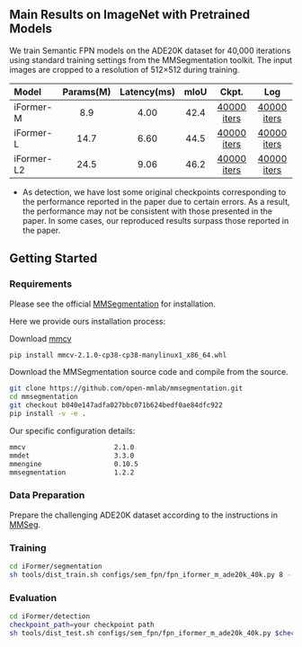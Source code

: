 ## Main Results on ImageNet with Pretrained Models
 We train Semantic FPN models on the ADE20K dataset for 40,000 iterations using standard training settings from the MMSegmentation toolkit. The input images are cropped to a resolution of 512×512 during training.

| Model      | Params(M) | Latency(ms) | mIoU |                                                   Ckpt.                                                   |                                                   Log                                                    |
|:-----------|:---------:|:-----------:|:----:|:---------------------------------------------------------------------------------------------------------:|:--------------------------------------------------------------------------------------------------------:|
| iFormer-M  |    8.9    |    4.00     | 42.4 | [40000 iters](https://github.com/ChuanyangZheng/iFormer/releases/download/v0.9/iFormer_m_iter_40000.pth)  | [40000 iters](https://github.com/ChuanyangZheng/iFormer/releases/download/v0.9/iFormer_m_iter_40000.log) |
| iFormer-L  |   14.7    |    6.60     | 44.5 |                                              [40000 iters](https://github.com/ChuanyangZheng/iFormer/releases/download/v0.9/iFormer_l_iter_40000.pth)  | [40000 iters](https://github.com/ChuanyangZheng/iFormer/releases/download/v0.9/iFormer_l_iter_40000.log) |
| iFormer-L2 |   24.5    |    9.06     | 46.2 | [40000 iters](https://github.com/ChuanyangZheng/iFormer/releases/download/v0.9/iFormer_l2_iter_40000.pth) |                                             [40000 iters](https://github.com/ChuanyangZheng/iFormer/releases/download/v0.9/iFormer_l2_iter_40000.log)   |
* As detection, we have lost some original checkpoints corresponding to the performance reported in the paper due to certain errors. As a result, the performance may not be consistent with those presented in the paper. In some cases, our reproduced results surpass those reported in the paper.
## Getting Started
### Requirements
Please see the official [MMSegmentation](https://github.com/open-mmlab/mmsegmentation) for installation.

Here we provide ours installation process:

Download [mmcv](https://mmcv.readthedocs.io/en/latest/get_started/installation.html)
```bash
pip install mmcv-2.1.0-cp38-cp38-manylinux1_x86_64.whl
```
Download the MMSegmentation source code and compile from the source.
```bash
git clone https://github.com/open-mmlab/mmsegmentation.git
cd mmsegmentation
git checkout b040e147adfa027bbc071b624bedf0ae84dfc922
pip install -v -e .
```
Our specific configuration details:
```bash
mmcv                      2.1.0
mmdet                     3.3.0
mmengine                  0.10.5
mmsegmentation            1.2.2 
```
### Data Preparation
Prepare the challenging ADE20K dataset according to the instructions in [MMSeg](https://github.com/open-mmlab/mmsegmentation/blob/master/docs/en/dataset_prepare.md#prepare-datasets).

### Training
```bash
cd iFormer/segmentation
sh tools/dist_train.sh configs/sem_fpn/fpn_iformer_m_ade20k_40k.py 8 --work-dir=./output/seg_m_0
```
### Evaluation
```bash
cd iFormer/detection
checkpoint_path=your checkpoint path
sh tools/dist_test.sh configs/sem_fpn/fpn_iformer_m_ade20k_40k.py $check_path 1 --work-dir=./output/seg_m_0
```
